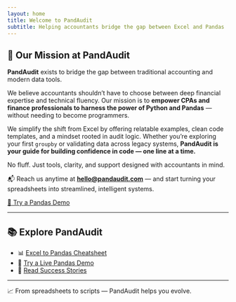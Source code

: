 ```yaml
---
layout: home
title: Welcome to PandAudit
subtitle: Helping accountants bridge the gap between Excel and Pandas
---
```


## 🐼 Our Mission at PandAudit

**PandAudit** exists to bridge the gap between traditional accounting and modern data tools.

We believe accountants shouldn’t have to choose between deep financial expertise and technical fluency. Our mission is to **empower CPAs and finance professionals to harness the power of Python and Pandas** — without needing to become programmers.

We simplify the shift from Excel by offering relatable examples, clean code templates, and a mindset rooted in audit logic. Whether you’re exploring your first `groupby` or validating data across legacy systems, **PandAudit is your guide for building confidence in code — one line at a time.**

No fluff. Just tools, clarity, and support designed with accountants in mind.

📬 Reach us anytime at **[hello@pandaudit.com](mailto:hello@pandaudit.com)** — and start turning your spreadsheets into streamlined, intelligent systems.

[🧪 Try a Pandas Demo](demo.md)

---

## 📚 Explore PandAudit

- 📊 [Excel to Pandas Cheatsheet](/cheatsheet/)
- 🧪 [Try a Live Pandas Demo](/demo/)
- 📣 [Read Success Stories](/stories/)

---

📈 From spreadsheets to scripts — PandAudit helps you evolve.
